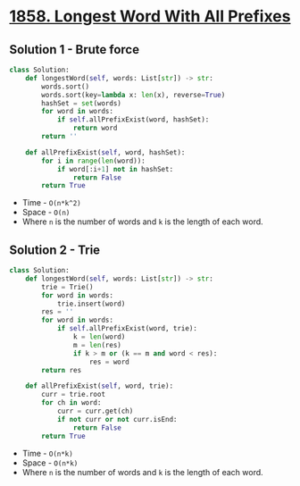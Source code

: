 # [1858. Longest Word With All Prefixes](https://leetcode.com/problems/longest-word-with-all-prefixes/)

## Solution 1 - Brute force

```py
class Solution:
    def longestWord(self, words: List[str]) -> str:
        words.sort()
        words.sort(key=lambda x: len(x), reverse=True)
        hashSet = set(words)
        for word in words:
            if self.allPrefixExist(word, hashSet):
                return word
        return ''

    def allPrefixExist(self, word, hashSet):
        for i in range(len(word)):
            if word[:i+1] not in hashSet:
                return False
        return True
```

- Time - `O(n*k^2)`
- Space - `O(n)`
- Where `n` is the number of words and `k` is the length of each word.

## Solution 2 - Trie

```py
class Solution:
    def longestWord(self, words: List[str]) -> str:
        trie = Trie()
        for word in words:
            trie.insert(word)
        res = ''
        for word in words:
            if self.allPrefixExist(word, trie):
                k = len(word)
                m = len(res)
                if k > m or (k == m and word < res):
                    res = word
        return res

    def allPrefixExist(self, word, trie):
        curr = trie.root
        for ch in word:
            curr = curr.get(ch)
            if not curr or not curr.isEnd:
                return False
        return True
```

- Time - `O(n*k)`
- Space - `O(n*k)`
- Where `n` is the number of words and `k` is the length of each word.